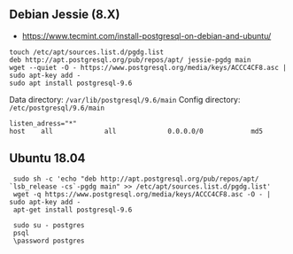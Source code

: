 ## Debian Jessie (8.X)

* https://www.tecmint.com/install-postgresql-on-debian-and-ubuntu/

```
touch /etc/apt/sources.list.d/pgdg.list
deb http://apt.postgresql.org/pub/repos/apt/ jessie-pgdg main
wget --quiet -O - https://www.postgresql.org/media/keys/ACCC4CF8.asc | sudo apt-key add -
sudo apt install postgresql-9.6  
```

Data directory: `/var/lib/postgresql/9.6/main`
Config directory: `/etc/postgresql/9.6/main`

```
listen_adress="*"
host    all             all             0.0.0.0/0            md5
```


## Ubuntu 18.04

```
 sudo sh -c 'echo "deb http://apt.postgresql.org/pub/repos/apt/ `lsb_release -cs`-pgdg main" >> /etc/apt/sources.list.d/pgdg.list'
 wget -q https://www.postgresql.org/media/keys/ACCC4CF8.asc -O - | sudo apt-key add -
 apt-get install postgresql-9.6

 sudo su - postgres
 psql
 \password postgres
 ```